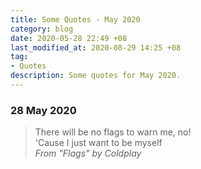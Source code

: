 ```yaml
---
title: Some Quotes - May 2020
category: blog
date: 2020-05-28 22:49 +08
last_modified_at: 2020-08-29 14:25 +08
tag:
- Quotes
description: Some quotes for May 2020.
---
```


### 28 May 2020

> There will be no flags to warn me, no!  
> 'Cause I just want to be myself  
> *From "Flags" by Coldplay*
